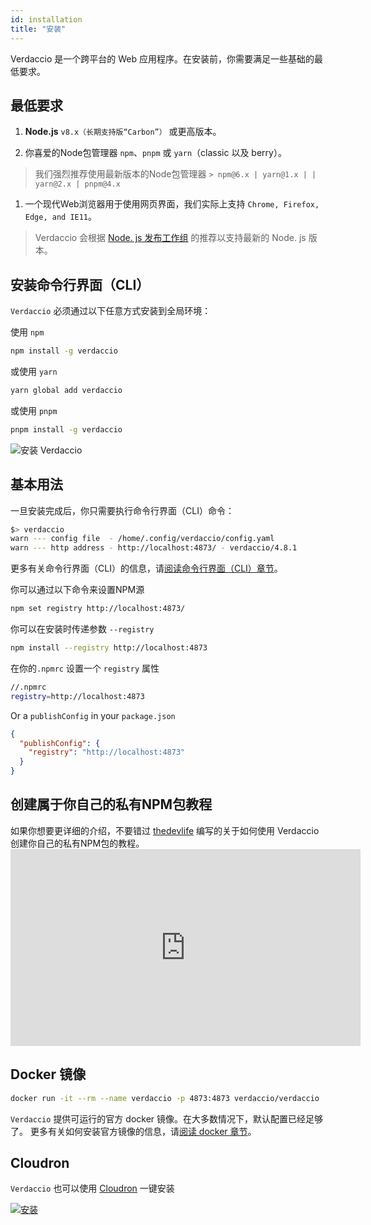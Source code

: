 ```yaml
---
id: installation
title: "安装"
---
```


Verdaccio 是一个跨平台的 Web 应用程序。在安装前，你需要满足一些基础的最低要求。

## 最低要求

1. **Node.js** `v8.x（长期支持版“Carbon”）` 或更高版本。

2. 你喜爱的Node包管理器 `npm`、`pnpm` 或 `yarn`（classic 以及 berry）。

> 我们强烈推荐使用最新版本的Node包管理器 `> npm@6.x | yarn@1.x | | yarn@2.x | pnpm@4.x`

1. 一个现代Web浏览器用于使用网页界面，我们实际上支持 `Chrome, Firefox, Edge, and IE11`。

> Verdaccio 会根据 [Node. js 发布工作组](https://github.com/nodejs/Release) 的推荐以支持最新的 Node. js 版本。

## 安装命令行界面（CLI）

`Verdaccio` 必须通过以下任意方式安装到全局环境：

使用 `npm`

```bash
npm install -g verdaccio
```

或使用 `yarn`

```bash
yarn global add verdaccio
```

或使用 `pnpm`

```bash
pnpm install -g verdaccio
```

![安装 Verdaccio](assets/install_verdaccio.gif)

## 基本用法

一旦安装完成后，你只需要执行命令行界面（CLI）命令：

```bash
$> verdaccio
warn --- config file  - /home/.config/verdaccio/config.yaml
warn --- http address - http://localhost:4873/ - verdaccio/4.8.1
```

更多有关命令行界面（CLI）的信息，请[阅读命令行界面（CLI）章节](cli.md)。

你可以通过以下命令来设置NPM源

```bash
npm set registry http://localhost:4873/
```

你可以在安装时传递参数 `--registry`

```bash
npm install --registry http://localhost:4873
```

在你的`.npmrc` 设置一个 `registry` 属性

```bash
//.npmrc
registry=http://localhost:4873
```

Or a `publishConfig` in your `package.json`

```json
{
  "publishConfig": {
    "registry": "http://localhost:4873"
  }
}
```

## 创建属于你自己的私有NPM包教程

如果你想要更详细的介绍，不要错过 [thedevlife](https://mybiolink.co/thedevlife) 编写的关于如何使用 Verdaccio 创建你自己的私有NPM包的教程。 <iframe width="560" height="315" src="https://www.youtube.com/embed/Co0RwdpEsag?enablejsapi=1" frameborder="0" allow="accelerometer; autoplay; encrypted-media; gyroscope; picture-in-picture" allowfullscreen mark="crwd-mark"></iframe> 

## Docker 镜像

```bash
docker run -it --rm --name verdaccio -p 4873:4873 verdaccio/verdaccio
```

`Verdaccio` 提供可运行的官方 docker 镜像。在大多数情况下，默认配置已经足够了。 更多有关如何安装官方镜像的信息，请[阅读 docker 章节](docker.md)。

## Cloudron

`Verdaccio` 也可以使用 [Cloudron](https://cloudron.io) 一键安装

[![安装](https://cloudron.io/img/button.svg)](https://cloudron.io/button.html?app=org.eggertsson.verdaccio)
